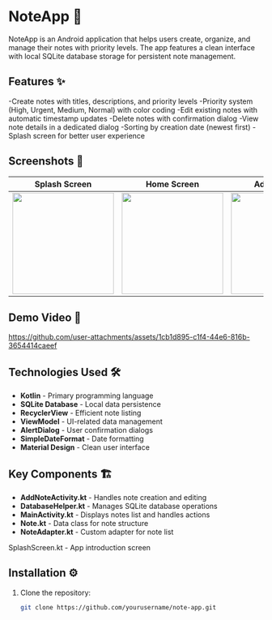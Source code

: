 # NoteApp 📝

NoteApp is an Android application that helps users create, organize, and manage their notes with priority levels. The app features a clean interface with local SQLite database storage for persistent note management.

## Features ✨

-Create notes with titles, descriptions, and priority levels
-Priority system (High, Urgent, Medium, Normal) with color coding
-Edit existing notes with automatic timestamp updates
-Delete notes with confirmation dialog
-View note details in a dedicated dialog
-Sorting by creation date (newest first)
-Splash screen for better user experience

## Screenshots 📸
| Splash Screen | Home Screen | Add/Edit Note | Note Details | Delete Confirmation |
|---------------|-------------|------------|------|---------|
| <img src="https://github.com/user-attachments/assets/bd351be0-4973-4408-96f9-7cab1d3da4ad" width="200"> | <img src="https://github.com/user-attachments/assets/45c84670-048d-4088-8c6b-8d41e45152fe" width="200"> | <img src="https://github.com/user-attachments/assets/744dada1-44bc-4f5b-8573-1c2f32c0d694" width="200"> | <img src="https://github.com/user-attachments/assets/7b1b0687-afab-4304-9291-004f6a30733b" width="200"> | <img src="https://github.com/user-attachments/assets/db04f974-5095-4900-bd06-6c07adf0fd30" width="200"> |

## Demo Video 🎥

https://github.com/user-attachments/assets/1cb1d895-c1f4-44e6-816b-3654414caeef

## Technologies Used 🛠️

- **Kotlin** - Primary programming language
- **SQLite Database** - Local data persistence
- **RecyclerView** - Efficient note listing
- **ViewModel** - UI-related data management
- **AlertDialog** - User confirmation dialogs
- **SimpleDateFormat** - Date formatting
- **Material Design** - Clean user interface
  
## Key Components 🏗️

- **AddNoteActivity.kt** - Handles note creation and editing
- **DatabaseHelper.kt** - Manages SQLite database operations
- **MainActivity.kt** - Displays notes list and handles actions
- **Note.kt** - Data class for note structure
- **NoteAdapter.kt** - Custom adapter for note list

SplashScreen.kt - App introduction screen

## Installation ⚙️
1. Clone the repository:
   ```bash
   git clone https://github.com/yourusername/note-app.git
